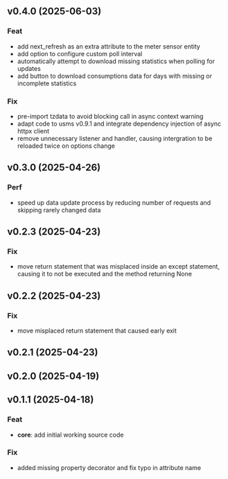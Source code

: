## v0.4.0 (2025-06-03)

### Feat

- add next_refresh as an extra attribute to the meter sensor entity
- add option to configure custom poll interval
- automatically attempt to download missing statistics when polling for updates
- add button to download consumptions data for days with missing or incomplete statistics

### Fix

- pre-import tzdata to avoid blocking call in async context warning
- adapt code to usms v0.9.1 and integrate dependency injection of async httpx client
- remove unnecessary listener and handler, causing intergration to be reloaded twice on options change

## v0.3.0 (2025-04-26)

### Perf

- speed up data update process by reducing number of requests and skipping rarely changed data

## v0.2.3 (2025-04-23)

### Fix

- move return statement that was misplaced inside an except statement, causing it to not be executed and the method returning None

## v0.2.2 (2025-04-23)

### Fix

- move misplaced return statement that caused early exit

## v0.2.1 (2025-04-23)

## v0.2.0 (2025-04-19)

## v0.1.1 (2025-04-18)

### Feat

- **core**: add initial working source code

### Fix

- added missing property decorator and fix typo in attribute name
